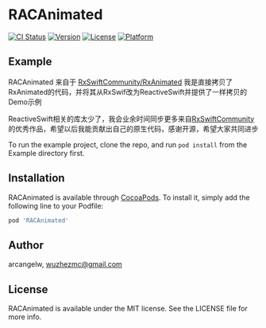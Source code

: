 # RACAnimated

[![CI Status](https://img.shields.io/travis/arcangelw/RACAnimated.svg?style=flat)](https://travis-ci.org/arcangelw/RACAnimated)
[![Version](https://img.shields.io/cocoapods/v/RACAnimated.svg?style=flat)](https://cocoapods.org/pods/RACAnimated)
[![License](https://img.shields.io/cocoapods/l/RACAnimated.svg?style=flat)](https://cocoapods.org/pods/RACAnimated)
[![Platform](https://img.shields.io/cocoapods/p/RACAnimated.svg?style=flat)](https://cocoapods.org/pods/RACAnimated)


## Example
RACAnimated 来自于 [RxSwiftCommunity/RxAnimated](https://github.com/RxSwiftCommunity/RxAnimated)
我是直接拷贝了RxAnimated的代码，并将其从RxSwif改为ReactiveSwift并提供了一样拷贝的Demo示例

ReactiveSwift相关的库太少了，我会业余时间同步更多来自[RxSwiftCommunity](https://github.com/RxSwiftCommunity)的优秀作品，希望以后我能贡献出自己的原生代码，感谢开源，希望大家共同进步

To run the example project, clone the repo, and run `pod install` from the Example directory first.


## Installation

RACAnimated is available through [CocoaPods](https://cocoapods.org). To install
it, simply add the following line to your Podfile:

```ruby
pod 'RACAnimated'
```

## Author

arcangelw, wuzhezmc@gmail.com

## License

RACAnimated is available under the MIT license. See the LICENSE file for more info.
